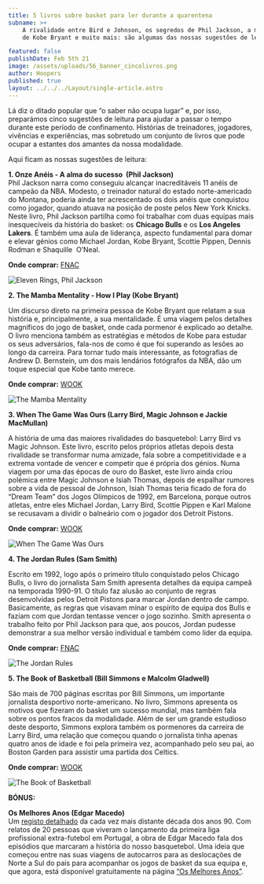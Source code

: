 ```yaml
---
title: 5 livros sobre basket para ler durante a quarentena
subname: >+
    A rivalidade entre Bird e Johnson, os segredos de Phil Jackson, a mentalidade
    de Kobe Bryant e muito mais: são algumas das nossas sugestões de leitura.

featured: false
publishDate: Feb 5th 21
image: /assets/uploads/56_banner_cincolivros.png
author: Hoopers
published: true
layout: ../../../Layout/single-article.astro
---
```


Lá diz o ditado popular que “o saber não ocupa lugar” e, por isso, preparámos cinco sugestões de leitura para ajudar a passar o tempo durante este período de confinamento. Histórias de treinadores, jogadores, vivências e experiências, mas sobretudo um conjunto de livros que pode ocupar a estantes dos amantes da nossa modalidade.

Aqui ficam as nossas sugestões de leitura:

**1. Onze Anéis - A alma do sucesso  (Phil Jackson)**\
Phil Jackson narra como conseguiu alcançar inacreditáveis 11 anéis de campeão da NBA. Modesto, o treinador natural do estado norte-americado do Montana, poderia ainda ter acrescentado os dois anéis que conquistou como jogador, quando atuava na posição de poste pelos New York Knicks. Neste livro, Phil Jackson partilha como foi trabalhar com duas equipas mais inesquecíveis da história do basket: os **Chicago Bulls** e os **Los Angeles Lakers**. É também uma aula de liderança, aspecto fundamental para domar e elevar génios como Michael Jordan, Kobe Bryant, Scottie Pippen, Dennis Rodman e Shaquille  O’Neal.

**Onde comprar:** [FNAC](https://www.fnac.pt/mp8567367/Onze-Aneis)

![Eleven Rings, Phil Jackson](/assets/uploads/1_jackson.jpg "Eleven Rings, Phil Jackson")

**2. The Mamba Mentality - How I Play (Kobe Bryant)**

Um discurso direto na primeira pessoa de Kobe Bryant que relatam a sua história e, principalmente, a sua mentalidade. É uma viagem pelos detalhes magníficos do jogo de basket, onde cada pormenor é explicado ao detalhe. O livro menciona também as estratégias e métodos de Kobe para estudar os seus adversários, fala-nos de como é que foi superando as lesões ao longo da carreira. Para tornar tudo mais interessante, as fotografias de Andrew D. Bernstein, um dos mais lendários fotógrafos da NBA, dão um toque especial que Kobe tanto merece.

**Onde comprar:** [WOOK](https://www.wook.pt/livro/mamba-mentality-kobe-bryant/21985495)

![The Mamba Mentality](/assets/uploads/2_kobe.jpg "The Mamba Mentality")

**3. When The Game Was Ours (Larry Bird, Magic Johnson e Jackie MacMullan)**

A história de uma das maiores rivalidades do basquetebol: Larry Bird vs Magic Johnson. Este livro, escrito pelos próprios atletas depois desta rivalidade se transformar numa amizade, fala sobre a competitividade e a extrema vontade de vencer e competir que é própria dos génios. Numa viagem por uma das épocas de ouro do Basket, este livro ainda criou polémica entre Magic Johnson e Isiah Thomas, depois de espalhar rumores sobre a vida de pessoal de Johnson, Isiah Thomas teria ficado de fora do “Dream Team” dos Jogos Olímpicos de 1992, em Barcelona, porque outros atletas, entre eles Michael Jordan, Larry Bird, Scottie Pippen e Karl Malone se recusavam a dividir o balneário com o jogador dos Detroit Pistons.

**Onde comprar:** [WOOK](https://www.wook.pt/livro/when-the-game-was-ours-bird-larry-bird/23340051)

![When The Game Was Ours](/assets/uploads/3_bird_magic.jpg "When The Game Was Ours")

**4. The Jordan Rules (Sam Smith)**

Escrito em 1992, logo após o primeiro título conquistado pelos Chicago Bulls, o livro do jornalista Sam Smith apresenta detalhes da equipa campeã na temporada 1990-91. O título faz alusão ao conjunto de regras desenvolvidas pelos Detroit Pistons para marcar Jordan dentro de campo. Basicamente, as regras que visavam minar o espírito de equipa dos Bulls e faziam com que Jordan tentasse vencer o jogo sozinho. Smith apresenta o trabalho feito por Phil Jackson para que, aos poucos, Jordan pudesse demonstrar a sua melhor versão individual e também como líder da equipa.

**Onde comprar:** [FNAC](https://www.fnac.pt/mp11391306/The-Jordan-Rules)

![The Jordan Rules](/assets/uploads/4_mj.jpg "The Jordan Rules")

**5. The Book of Basketball (Bill Simmons e Malcolm Gladwell)**

São mais de 700 páginas escritas por Bill Simmons, um importante jornalista desportivo norte-americano. No livro, Simmons apresenta os motivos que fizeram do basket um sucesso mundial, mas também fala sobre os pontos fracos da modalidade. Além de ser um grande estudioso deste desporto, Simmons explora também os pormenores da carreira de Larry Bird, uma relação que começou quando o jornalista tinha apenas quatro anos de idade e foi pela primeira vez, acompanhado pelo seu pai, ao Boston Garden para assistir uma partida dos Celtics.

**Onde comprar:** [WOOK](https://www.wook.pt/livro/book-of-basketball-bill-simmons/9906535)

![The Book of Basketball](/assets/uploads/5_simmons.jpg "The Book of Basketball")

**BÓNUS:**

**Os Melhores Anos (Edgar Macedo)**\
Um [registo detalhado](https://www.hoopers.club/noticias/ha-um-livro-sobre-os-melhores-anos-do-basquetebol) da cada vez mais distante década dos anos 90. Com relatos de 20 pessoas que viveram o lançamento da primeira liga profissional extra-futebol em Portugal, a obra de Edgar Macedo fala dos episódios que marcaram a história do nosso basquetebol. Uma ideia que começou entre nas suas viagens de autocarros para as deslocações de Norte a Sul do país para acompanhar os jogos de basket da sua equipa e, que agora, está disponível gratuitamente na página [“Os Melhores Anos”](https://osmelhoresanos.pt/).

